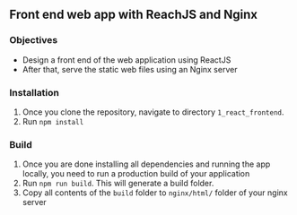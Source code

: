 ## Front end web app with ReachJS and Nginx

### Objectives
- Design a front end of the web application using ReactJS
- After that, serve the static web files using an Nginx server

### Installation
1. Once you clone the repository, navigate to directory `1_react_frontend`.
2. Run `npm install`

### Build
1. Once you are done installing all dependencies and running the app locally, you need to run a production build of your application 
2. Run `npm run build`. This will generate a build folder.
3. Copy all contents of the `build` folder to `nginx/html/` folder of your nginx server


